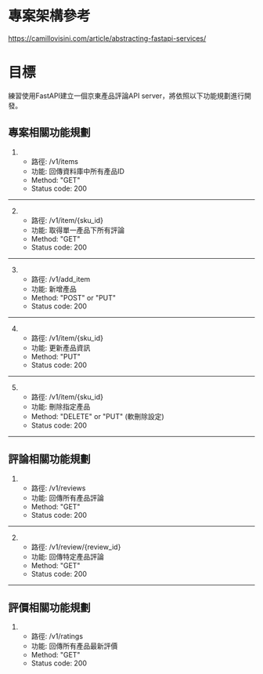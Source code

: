 # 專案架構參考
https://camillovisini.com/article/abstracting-fastapi-services/




# 目標

練習使用FastAPI建立一個京東產品評論API server，將依照以下功能規劃進行開發。

## 專案相關功能規劃

1. * 路徑: /v1/items
   * 功能: 回傳資料庫中所有產品ID
   * Method: "GET"
   * Status code: 200
___________________________
2. * 路徑: /v1/item/{sku_id}
   * 功能: 取得單一產品下所有評論
   * Method: "GET"
   * Status code: 200
___________________________
3. * 路徑: /v1/add_item
   * 功能: 新增產品
   * Method: "POST" or "PUT"
   * Status code: 200
___________________________
4. * 路徑: /v1/item/{sku_id}
   * 功能: 更新產品資訊
   * Method: "PUT"
   * Status code: 200
___________________________
5. * 路徑: /v1/item/{sku_id}
   * 功能: 刪除指定產品
   * Method: "DELETE" or "PUT" (軟刪除設定)
   * Status code: 200
___________________________
## 評論相關功能規劃

1. * 路徑: /v1/reviews
   * 功能: 回傳所有產品評論
   * Method: "GET"
   * Status code: 200
___________________________
2. * 路徑: /v1/review/{review_id}
   * 功能: 回傳特定產品評論
   * Method: "GET"
   * Status code: 200
___________________________
## 評價相關功能規劃

1. * 路徑: /v1/ratings
   * 功能: 回傳所有產品最新評價
   * Method: "GET"
   * Status code: 200

